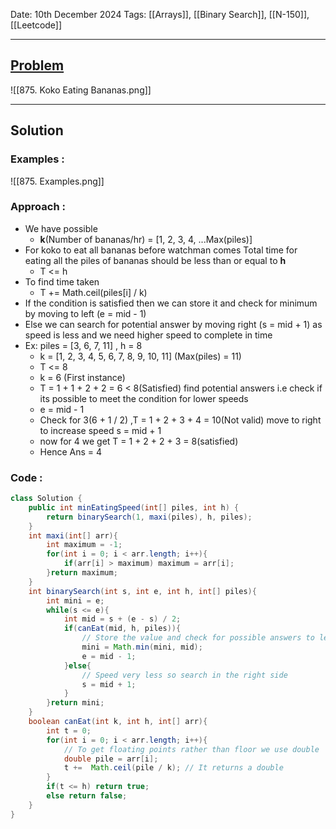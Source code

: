 
Date: 10th December 2024
Tags: [[Arrays]], [[Binary Search]], [[N-150]], [[Leetcode]]

---
## [Problem](https://leetcode.com/problems/koko-eating-bananas/description/)

![[875. Koko Eating Bananas.png]]

---
## Solution

### Examples :

![[875. Examples.png]]
### Approach :

- We have possible 
	- **k**(Number of bananas/hr) = [1, 2, 3, 4, ...Max(piles)]
- For koko to eat all bananas before watchman comes Total time for eating all the piles of bananas should be less than or equal to **h**
	- T <= h
- To find time taken
	- T += Math.ceil(piles[i] / k)
- If the condition is satisfied then we can store it and check for minimum by moving to left (e = mid - 1)
- Else we can search for potential answer by moving right (s = mid + 1) as speed is less and we need higher speed to complete in time
- Ex: piles = [3, 6, 7, 11] , h = 8
	- k = [1, 2, 3, 4, 5, 6, 7, 8, 9, 10, 11] (Max(piles) = 11)
	- T <= 8
	- k = 6 (First instance)
	- T = 1 + 1 + 2 + 2 = 6 < 8(Satisfied) find potential answers i.e check if its possible to meet the condition for lower speeds
	- e = mid - 1
	- Check for 3(6 + 1 / 2) ,T = 1 + 2 + 3 + 4 = 10(Not valid) move to right to increase speed s = mid + 1
	- now for 4 we get T = 1 + 2 + 2 + 3 = 8(satisfied)
	- Hence Ans = 4
### Code :

```java
class Solution {
    public int minEatingSpeed(int[] piles, int h) {
        return binarySearch(1, maxi(piles), h, piles);
    }
    int maxi(int[] arr){
        int maximum = -1;
        for(int i = 0; i < arr.length; i++){
            if(arr[i] > maximum) maximum = arr[i];
        }return maximum;
    }
    int binarySearch(int s, int e, int h, int[] piles){
        int mini = e;
        while(s <= e){
            int mid = s + (e - s) / 2;
            if(canEat(mid, h, piles)){
	            // Store the value and check for possible answers to left
                mini = Math.min(mini, mid);
                e = mid - 1;
            }else{
		        // Speed very less so search in the right side 
                s = mid + 1;
            }
        }return mini;
    }
    boolean canEat(int k, int h, int[] arr){
        int t = 0;
        for(int i = 0; i < arr.length; i++){
            // To get floating points rather than floor we use double
            double pile = arr[i]; 
            t +=  Math.ceil(pile / k); // It returns a double
        }
        if(t <= h) return true;
        else return false;
    }
}
```




